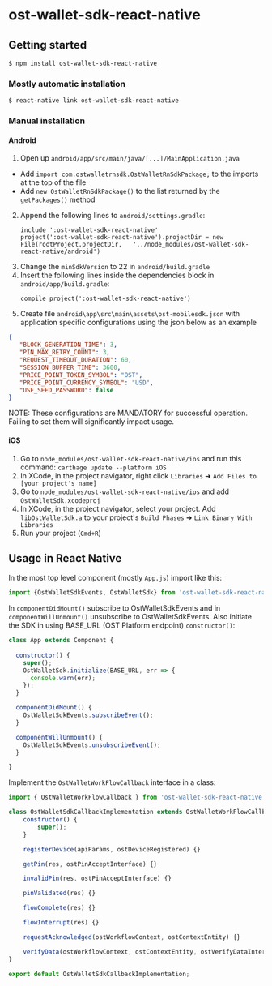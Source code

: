 
# ost-wallet-sdk-react-native

## Getting started

`$ npm install ost-wallet-sdk-react-native`

### Mostly automatic installation

`$ react-native link ost-wallet-sdk-react-native`

### Manual installation

#### Android

1. Open up `android/app/src/main/java/[...]/MainApplication.java`
  - Add `import com.ostwalletrnsdk.OstWalletRnSdkPackage;` to the imports at the top of the file
  - Add `new OstWalletRnSdkPackage()` to the list returned by the `getPackages()` method
2. Append the following lines to `android/settings.gradle`:
  	```
  	include ':ost-wallet-sdk-react-native'
  	project(':ost-wallet-sdk-react-native').projectDir = new File(rootProject.projectDir, 	'../node_modules/ost-wallet-sdk-react-native/android')
  	```
3. Change the `minSdkVersion` to 22 in `android/build.gradle`	
4. Insert the following lines inside the dependencies block in `android/app/build.gradle`:
  	```
    compile project(':ost-wallet-sdk-react-native')
5. Create file `android\app\src\main\assets\ost-mobilesdk.json` with application specific configurations using  the json below as an example

 ```json
{
	"BLOCK_GENERATION_TIME": 3,
	"PIN_MAX_RETRY_COUNT": 3,
	"REQUEST_TIMEOUT_DURATION": 60,
	"SESSION_BUFFER_TIME": 3600,
	"PRICE_POINT_TOKEN_SYMBOL": "OST",
	"PRICE_POINT_CURRENCY_SYMBOL": "USD",
	"USE_SEED_PASSWORD": false
}
 ```
 NOTE: These configurations are MANDATORY for successful operation. Failing to set them will significantly impact usage.

#### iOS

1. Go to `node_modules/ost-wallet-sdk-react-native/ios` and run this command: `carthage update --platform iOS` 
2. In XCode, in the project navigator, right click `Libraries` ➜ `Add Files to [your project's name]`
3. Go to `node_modules/ost-wallet-sdk-react-native/ios` and add `OstWalletSdk.xcodeproj`
4. In XCode, in the project navigator, select your project. Add `libOstWalletSdk.a` to your project's `Build Phases` ➜ `Link Binary With Libraries`
5. Run your project (`Cmd+R`)

## Usage in React Native

In the most top level component (mostly `App.js`) import like this:
```javascript
import {OstWalletSdkEvents, OstWalletSdk} from 'ost-wallet-sdk-react-native';
```

In `componentDidMount()` subscribe to OstWalletSdkEvents and in `componentWillUnmount()` unsubscribe to OstWalletSdkEvents. Also initiate the SDK in using BASE_URL (OST Platform endpoint) `constructor()`:

```javascript
class App extends Component {
    
  constructor() {
    super();
    OstWalletSdk.initialize(BASE_URL, err => {
      console.warn(err);
    });
  }

  componentDidMount() {
    OstWalletSdkEvents.subscribeEvent();
  }

  componentWillUnmount() {
    OstWalletSdkEvents.unsubscribeEvent();
  }

}
```

Implement the `OstWalletWorkFlowCallback` interface in a class:

```javascript
import { OstWalletWorkFlowCallback } from 'ost-wallet-sdk-react-native';

class OstWalletSdkCallbackImplementation extends OstWalletWorkFlowCallback {
    constructor() {
        super();
    }

    registerDevice(apiParams, ostDeviceRegistered) {}

    getPin(res, ostPinAcceptInterface) {}

    invalidPin(res, ostPinAcceptInterface) {}

    pinValidated(res) {}

    flowComplete(res) {}

    flowInterrupt(res) {}

    requestAcknowledged(ostWorkflowContext, ostContextEntity) {}

    verifyData(ostWorkflowContext, ostContextEntity, ostVerifyDataInterface) {}
}

export default OstWalletSdkCallbackImplementation;
```
